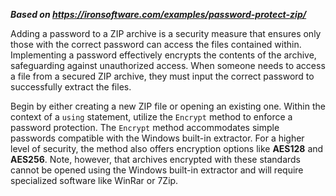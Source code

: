 ***Based on <https://ironsoftware.com/examples/password-protect-zip/>***

Adding a password to a ZIP archive is a security measure that ensures only those with the correct password can access the files contained within. Implementing a password effectively encrypts the contents of the archive, safeguarding against unauthorized access. When someone needs to access a file from a secured ZIP archive, they must input the correct password to successfully extract the files.

Begin by either creating a new ZIP file or opening an existing one. Within the context of a `using` statement, utilize the `Encrypt` method to enforce a password protection. The `Encrypt` method accommodates simple passwords compatible with the Windows built-in extractor. For a higher level of security, the method also offers encryption options like **AES128** and **AES256**. Note, however, that archives encrypted with these standards cannot be opened using the Windows built-in extractor and will require specialized software like WinRar or 7Zip.